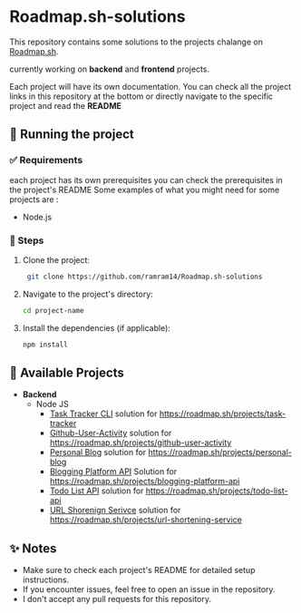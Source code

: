 # Roadmap.sh-solutions

This repository contains some solutions to the projects chalange on [Roadmap.sh](https://roadmap.sh/projects).

currently working on **backend** and **frontend** projects.

Each project will have its own documentation. You can check all the project links in this repository at the bottom or directly navigate to the specific project and read the **README**

## 🚀 Running the project

### ✅ Requirements

each project has its own prerequisites you can check the prerequisites in the project's README
Some examples of what you might need for some projects are :

* Node.js

### 📌 Steps

1. Clone the project:

   ```bash
    git clone https://github.com/ramram14/Roadmap.sh-solutions
    ```

2. Navigate to the project's directory:

   ```bash
   cd project-name
   ```

3. Install the dependencies (if applicable):

   ```bash
   npm install
   ```

## 📂 Available Projects

* **Backend**
  * Node JS
    * [Task Tracker CLI](./backend/Node-JS/Task-Tracker-CLI) solution for <https://roadmap.sh/projects/task-tracker>
    * [Github-User-Activity](./backend/Node-JS/Github-User-Activity) solution for <https://roadmap.sh/projects/github-user-activity>
    * [Personal Blog](./backend/Node-JS/Personal-Blog) solution for <https://roadmap.sh/projects/personal-blog>
    * [Blogging Platform API](./backend/Node-JS/Blogging-Platform-API) Solution for <https://roadmap.sh/projects/blogging-platform-api>
    * [Todo List API](./backend/Node-JS/Todo-List-API) solution for <https://roadmap.sh/projects/todo-list-api>
    * [URL Shorenign Serivce](./backend/Node-JS/URL-Shortening-Service) solution for <https://roadmap.sh/projects/url-shortening-service>

## ✨ Notes

* Make sure to check each project's README for detailed setup instructions.
* If you encounter issues, feel free to open an issue in the repository.
* I don't accept any pull requests for this repository.
